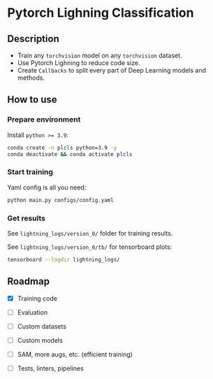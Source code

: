 # Pytorch Lighning Classification 

## Description

- Train any `torchvision` model on any `torchvision` dataset.
- Use Pytorch Lighning to reduce code size.
- Create `Callbacks` to split every part of Deep Learning models and methods.

## How to use

### Prepare environment

Install `python >= 3.9`:

```bash
conda create -n plcls python=3.9 -y
conda deactivate && conda activate plcls
```

### Start training

Yaml config is all you need:

```bash
python main.py configs/config.yaml
```

### Get results

See `lightning_logs/version_0/` folder for training results.

See `lightning_logs/version_0/tb/` for tensorboard plots:

```bash
tensorboard --logdir lightning_logs/
```

## Roadmap

- [x] Training code
- [ ] Evaluation
- [ ] Custom datasets
- [ ] Custom models
- [ ] SAM, more augs, etc. (efficient training)
- [ ] Tests, linters, pipelines

